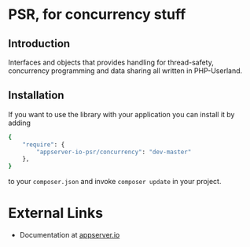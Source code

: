 # PSR, for concurrency stuff

## Introduction

Interfaces and objects that provides handling for thread-safety, concurrency programming and data sharing all written in PHP-Userland.

## Installation

If you want to use the library with your application you can install it by adding

```sh
{
    "require": {
        "appserver-io-psr/concurrency": "dev-master"
    },
}
```

to your `composer.json` and invoke `composer update` in your project.

# External Links

* Documentation at [appserver.io](http://docs.appserver.io)
